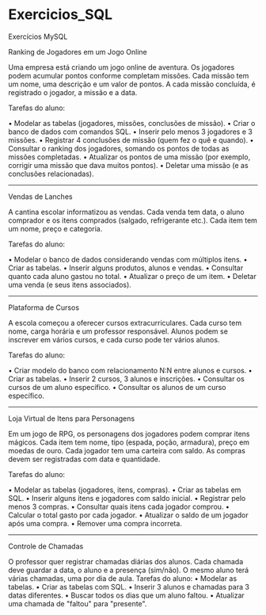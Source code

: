 # Exercicios_SQL
Exercícios MySQL

Ranking de Jogadores em um Jogo Online

Uma empresa está criando um jogo online de aventura. Os jogadores podem acumular 
pontos conforme completam missões. Cada missão tem um nome, uma descrição e 
um valor de pontos. A cada missão concluída, é registrado o jogador, a missão e a 
data. 

Tarefas do aluno: 

• Modelar as tabelas (jogadores, missões, conclusões de missão). 
• Criar o banco de dados com comandos SQL. 
• Inserir pelo menos 3 jogadores e 3 missões. 
• Registrar 4 conclusões de missão (quem fez o quê e quando). 
• Consultar o ranking dos jogadores, somando os pontos de todas as missões 
completadas. 
• Atualizar os pontos de uma missão (por exemplo, corrigir uma missão que dava 
muitos pontos). 
• Deletar uma missão (e as conclusões relacionadas). 

---------------------

Vendas de Lanches 

A cantina escolar informatizou as vendas. Cada venda tem data, o aluno comprador e 
os itens comprados (salgado, refrigerante etc.). Cada item tem um nome, preço e 
categoria. 

Tarefas do aluno: 

• Modelar o banco de dados considerando vendas com múltiplos itens. 
• Criar as tabelas. 
• Inserir alguns produtos, alunos e vendas. 
• Consultar quanto cada aluno gastou no total. 
• Atualizar o preço de um item. 
• Deletar uma venda (e seus itens associados). 

---------------------

Plataforma de Cursos 

A escola começou a oferecer cursos extracurriculares. Cada curso tem nome, carga 
horária e um professor responsável. Alunos podem se inscrever em vários cursos, e 
cada curso pode ter vários alunos. 

Tarefas do aluno: 

• Criar modelo do banco com relacionamento N:N entre alunos e cursos. 
• Criar as tabelas. 
• Inserir 2 cursos, 3 alunos e inscrições. 
• Consultar os cursos de um aluno específico. 
• Consultar os alunos de um curso específico. 

---------------------

Loja Virtual de Itens para Personagens 

Em um jogo de RPG, os personagens dos jogadores podem comprar itens mágicos. 
Cada item tem nome, tipo (espada, poção, armadura), preço em moedas de ouro. 
Cada jogador tem uma carteira com saldo. As compras devem ser registradas com 
data e quantidade. 

Tarefas do aluno: 

• Modelar as tabelas (jogadores, itens, compras). 
• Criar as tabelas em SQL. 
• Inserir alguns itens e jogadores com saldo inicial. 
• Registrar pelo menos 3 compras. 
• Consultar quais itens cada jogador comprou. 
• Calcular o total gasto por cada jogador. 
• Atualizar o saldo de um jogador após uma compra. 
• Remover uma compra incorreta. 

---------------------

Controle de Chamadas 

O professor quer registrar chamadas diárias dos alunos. Cada chamada deve guardar a 
data, o aluno e a presença (sim/não). O mesmo aluno terá várias chamadas, uma por 
dia de aula. 
Tarefas do aluno: 
• Modelar as tabelas. 
• Criar as tabelas com SQL. 
• Inserir 3 alunos e chamadas para 3 datas diferentes. 
• Buscar todos os dias que um aluno faltou. 
• Atualizar uma chamada de "faltou" para "presente".
